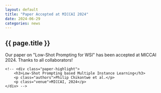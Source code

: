 ```yaml
---
layout: default
title: "Paper Accepted at MICCAI 2024"
date: 2024-06-29
categories: news
---
```


<div class="news-content reveal">
    <h2 class="gradient-text">{{ page.title }}</h2>
    <p>Our paper on "Low-Shot Prompting for WSI" has been accepted at MICCAI 2024. Thanks to all collaborators!</p>
    
    <!-- <div class="paper-highlight">
        <h3>Low-Shot Prompting based Multiple Instance Learning</h3>
        <p class="authors">Philip Chikontwe et al.</p>
        <p class="venue">MICCAI, 2024</p>
    </div> -->
</div>

